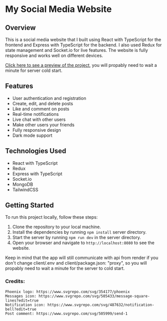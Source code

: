 # My Social Media Website

## Overview

This is a social media website that I built using React with TypeScript for the frontend and Express with TypeScript for the backend. I also used Redux for state management and Socket.io for live features. The website is fully responsive and works well on different devices.

[Click here to see a preview of the project](<https://social-network-77vt.onrender.com>), you will propably need to wait a minute for server cold start.

## Features

- User authentication and registration
- Create, edit, and delete posts
- Like and comment on posts
- Real-time notifications
- Live chat with other users
- Make other users your friends
- Fully responsive design
- Dark mode support

## Technologies Used

- React with TypeScript
- Redux
- Express with TypeScript
- Socket.io
- MongoDB
- TailwindCSS

## Getting Started

To run this project locally, follow these steps:

1. Clone the repository to your local machine.
2. Install the dependencies by running `npm install` server directory.
3. Start the server by running `npm run dev` in the server directory.
4. Open your browser and navigate to `http://localhost:8080` to see the website.

Keep in mind that the app will still communicate with api from render if you don't change client/.env and client/package.json: "proxy", so you will propably need to wait a minute for the server to cold start.

### Credits:
    Phoenix logo: https://www.svgrepo.com/svg/354177/phoenix
    Messages icon: https://www.svgrepo.com/svg/505433/message-square-lines?edit=true
    Notification icon: https://www.svgrepo.com/svg/487632/notification-bell?edit=true
    Post comment: https://www.svgrepo.com/svg/505999/send-1